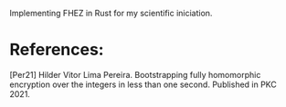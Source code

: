 Implementing FHEZ in Rust for my scientific iniciation.

# References:
[Per21] Hilder Vitor Lima Pereira. Bootstrapping fully homomorphic encryption over the integers in less than one second. Published in PKC 2021.
